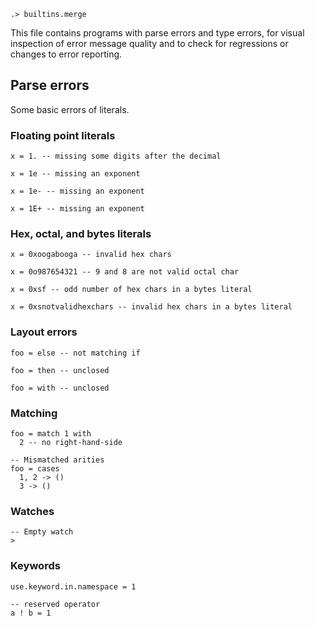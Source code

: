 
```ucm:hide
.> builtins.merge
```

This file contains programs with parse errors and type errors, for visual inspection of error message quality and to check for regressions or changes to error reporting.

## Parse errors

Some basic errors of literals.

### Floating point literals

```unison:error
x = 1. -- missing some digits after the decimal
```

```unison:error
x = 1e -- missing an exponent
```

```unison:error
x = 1e- -- missing an exponent
```

```unison:error
x = 1E+ -- missing an exponent
```

### Hex, octal, and bytes literals

```unison:error
x = 0xoogabooga -- invalid hex chars
```

```unison:error
x = 0o987654321 -- 9 and 8 are not valid octal char
```

```unison:error
x = 0xsf -- odd number of hex chars in a bytes literal
```

```unison:error
x = 0xsnotvalidhexchars -- invalid hex chars in a bytes literal
```

### Layout errors

```unison:error
foo = else -- not matching if
```

```unison:error
foo = then -- unclosed
```

```unison:error
foo = with -- unclosed
```

### Matching

```unison:error
foo = match 1 with
  2 -- no right-hand-side
```

```unison:error
-- Mismatched arities
foo = cases
  1, 2 -> ()
  3 -> ()
```


### Watches

```unison:error
-- Empty watch
>
```

### Keywords

```unison:error
use.keyword.in.namespace = 1
```

```unison:error
-- reserved operator
a ! b = 1
```
